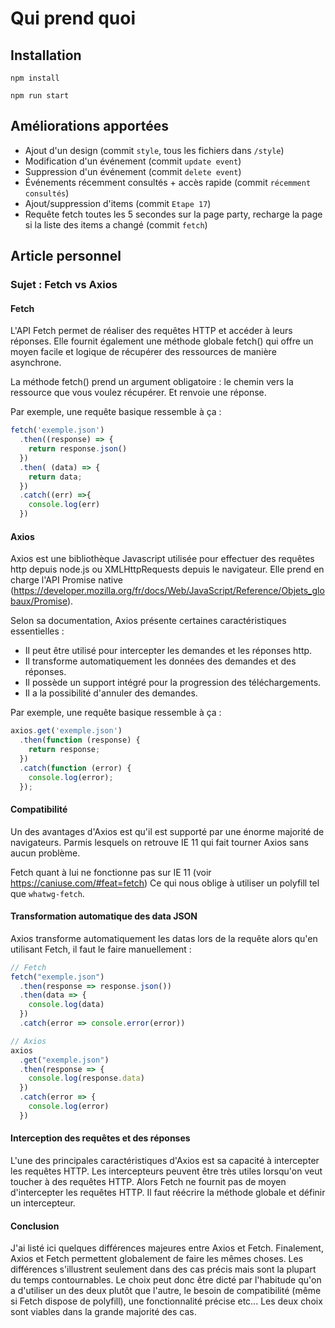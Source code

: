 # Qui prend quoi

## Installation

`npm install`

`npm run start`

## Améliorations apportées

- Ajout d'un design (commit `style`, tous les fichiers dans `/style`)
- Modification d'un événement (commit `update event`)
- Suppression d'un événement (commit `delete event`)
- Événements récemment consultés + accès rapide (commit `récemment consultés`)
- Ajout/suppression d'items (commit `Etape 17`)
- Requête fetch toutes les 5 secondes sur la page party, recharge la page si la liste des items a changé (commit `fetch`)

## Article personnel

### Sujet : Fetch vs Axios

#### Fetch

L'API Fetch permet de réaliser des requêtes HTTP et accéder à leurs réponses. Elle fournit également une méthode globale fetch() qui offre un moyen facile et logique de récupérer des ressources de manière asynchrone.


La méthode fetch() prend un argument obligatoire : le chemin vers la ressource que vous voulez récupérer. Et renvoie une réponse.


Par exemple, une requête basique ressemble à ça : 

```javascript
fetch('exemple.json')
  .then((response) => {
    return response.json()
  })
  .then( (data) => {
    return data;
  })
  .catch((err) =>{
    console.log(err)
  })
```

#### Axios

Axios est une bibliothèque Javascript utilisée pour effectuer des requêtes http depuis node.js ou XMLHttpRequests depuis le navigateur. Elle prend en charge l'API Promise native (https://developer.mozilla.org/fr/docs/Web/JavaScript/Reference/Objets_globaux/Promise).


Selon sa documentation, Axios présente certaines caractéristiques essentielles :

- Il peut être utilisé pour intercepter les demandes et les réponses http.
- Il transforme automatiquement les données des demandes et des réponses.
- Il possède un support intégré pour la progression des téléchargements.
- Il a la possibilité d'annuler des demandes.


Par exemple, une requête basique ressemble à ça : 

```javascript
axios.get('exemple.json')
  .then(function (response) {
    return response;
  })
  .catch(function (error) {
    console.log(error);
  });
```

#### Compatibilité

Un des avantages d'Axios est qu'il est supporté par une énorme majorité de navigateurs. Parmis lesquels on retrouve IE 11 qui fait tourner Axios sans aucun problème.

Fetch quant à lui ne fonctionne pas sur IE 11 (voir https://caniuse.com/#feat=fetch)
Ce qui nous oblige à utiliser un polyfill tel que `whatwg-fetch`.

#### Transformation automatique des data JSON

Axios transforme automatiquement les datas lors de la requête alors qu'en utilisant Fetch, il faut le faire manuellement :

```javascript
// Fetch
fetch("exemple.json")
  .then(response => response.json())
  .then(data => {
    console.log(data)
  })
  .catch(error => console.error(error))
```
```javascript
// Axios
axios
  .get("exemple.json")
  .then(response => {
    console.log(response.data)
  })
  .catch(error => {
    console.log(error)
  })
```
#### Interception des requêtes et des réponses

L'une des principales caractéristiques d'Axios est sa capacité à intercepter les requêtes HTTP. Les intercepteurs peuvent être très utiles lorsqu'on veut toucher à des requêtes HTTP. Alors Fetch ne fournit pas de moyen d'intercepter les requêtes HTTP. Il faut réécrire la méthode globale et définir un intercepteur.

#### Conclusion

J'ai listé ici quelques différences majeures entre Axios et Fetch. Finalement, Axios et Fetch permettent globalement de faire les mêmes choses. Les différences s'illustrent seulement dans des cas précis mais sont la plupart du temps contournables. Le choix peut donc être dicté par l'habitude qu'on a d'utiliser un des deux plutôt que l'autre, le besoin de compatibilité (même si Fetch dispose de polyfill), une fonctionnalité précise etc... Les deux choix sont viables dans la grande majorité des cas.
